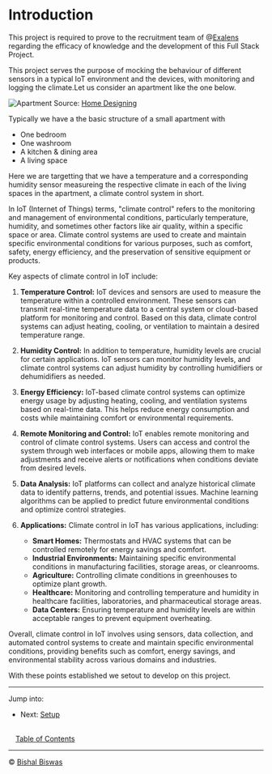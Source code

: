 # Introduction

This project is required to prove to the recruitment team of @[Exalens](https://www.exalens.com) regarding the efficacy of knowledge and the development of this Full Stack Project.

This project serves the purpose of mocking the behaviour of different sensors in a typical IoT environment and the devices, with monitoring and logging the climate.Let us consider an apartment like the one below.

![Apartment](https://www.home-designing.com/wp-content/uploads/2014/06/Springs-Apartments-1-Bedroom.jpg)
Source: [Home Designing](https://www.home-designing.com/)

Typically we have a the basic structure of a small apartment with

* One bedroom
* One washroom
* A kitchen & dining area
* A living space

Here we are targetting that we have a temperature and a corresponding humidity sensor measureing the respective climate in each of the living spaces in the apartment, a climate control system in short.

In IoT (Internet of Things) terms, "climate control" refers to the monitoring and management of environmental conditions, particularly temperature, humidity, and sometimes other factors like air quality, within a specific space or area. Climate control systems are used to create and maintain specific environmental conditions for various purposes, such as comfort, safety, energy efficiency, and the preservation of sensitive equipment or products.

Key aspects of climate control in IoT include:

1. **Temperature Control:** IoT devices and sensors are used to measure the temperature within a controlled environment. These sensors can transmit real-time temperature data to a central system or cloud-based platform for monitoring and control. Based on this data, climate control systems can adjust heating, cooling, or ventilation to maintain a desired temperature range.

2. **Humidity Control:** In addition to temperature, humidity levels are crucial for certain applications. IoT sensors can monitor humidity levels, and climate control systems can adjust humidity by controlling humidifiers or dehumidifiers as needed.

3. **Energy Efficiency:** IoT-based climate control systems can optimize energy usage by adjusting heating, cooling, and ventilation systems based on real-time data. This helps reduce energy consumption and costs while maintaining comfort or environmental requirements.

4. **Remote Monitoring and Control:** IoT enables remote monitoring and control of climate control systems. Users can access and control the system through web interfaces or mobile apps, allowing them to make adjustments and receive alerts or notifications when conditions deviate from desired levels.

5. **Data Analysis:** IoT platforms can collect and analyze historical climate data to identify patterns, trends, and potential issues. Machine learning algorithms can be applied to predict future environmental conditions and optimize control strategies.

6. **Applications:** Climate control in IoT has various applications, including:
   * **Smart Homes:** Thermostats and HVAC systems that can be controlled remotely for energy savings and comfort.
   * **Industrial Environments:** Maintaining specific environmental conditions in manufacturing facilities, storage areas, or cleanrooms.
   * **Agriculture:** Controlling climate conditions in greenhouses to optimize plant growth.
   * **Healthcare:** Monitoring and controlling temperature and humidity in healthcare facilities, laboratories, and pharmaceutical storage areas.
   * **Data Centers:** Ensuring temperature and humidity levels are within acceptable ranges to prevent equipment overheating.

Overall, climate control in IoT involves using sensors, data collection, and automated control systems to create and maintain specific environmental conditions, providing benefits such as comfort, energy savings, and environmental stability across various domains and industries.

With these points established we setout to develop on this project.

---
Jump into:

* Next: [Setup](./setup.md)

<br>&emsp;[Table of Contents](./docs.md)</br>

---
&copy; [Bishal Biswas](mailto:b.biswas_94587@ieee.org)

